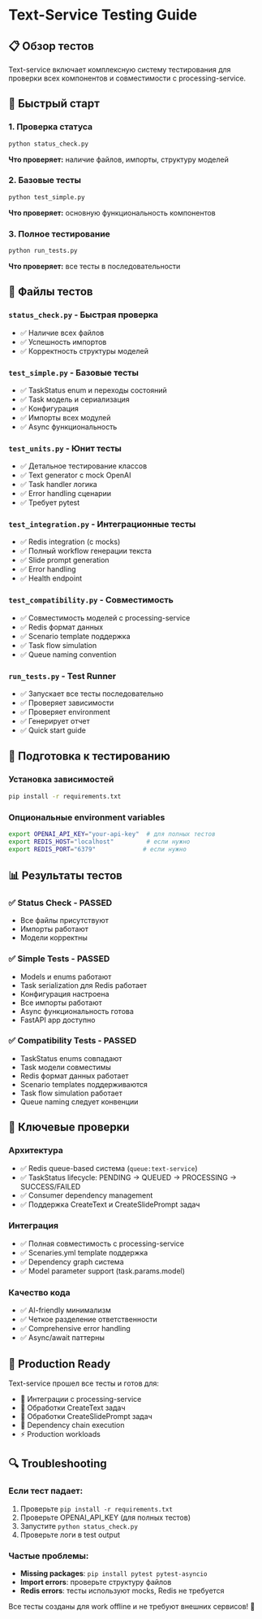 # Text-Service Testing Guide

## 📋 Обзор тестов

Text-service включает комплексную систему тестирования для проверки всех компонентов и совместимости с processing-service.

## 🚀 Быстрый старт

### 1. Проверка статуса
```bash
python status_check.py
```
**Что проверяет:** наличие файлов, импорты, структуру моделей

### 2. Базовые тесты
```bash
python test_simple.py
```
**Что проверяет:** основную функциональность компонентов

### 3. Полное тестирование
```bash
python run_tests.py
```
**Что проверяет:** все тесты в последовательности

## 📁 Файлы тестов

### `status_check.py` - Быстрая проверка
- ✅ Наличие всех файлов
- ✅ Успешность импортов
- ✅ Корректность структуры моделей

### `test_simple.py` - Базовые тесты
- ✅ TaskStatus enum и переходы состояний
- ✅ Task модель и сериализация
- ✅ Конфигурация
- ✅ Импорты всех модулей
- ✅ Async функциональность

### `test_units.py` - Юнит тесты
- ✅ Детальное тестирование классов
- ✅ Text generator с mock OpenAI
- ✅ Task handler логика
- ✅ Error handling сценарии
- ✅ Требует pytest

### `test_integration.py` - Интеграционные тесты
- ✅ Redis integration (с mocks)
- ✅ Полный workflow генерации текста
- ✅ Slide prompt generation
- ✅ Error handling
- ✅ Health endpoint

### `test_compatibility.py` - Совместимость
- ✅ Совместимость моделей с processing-service
- ✅ Redis формат данных
- ✅ Scenario template поддержка
- ✅ Task flow simulation
- ✅ Queue naming convention

### `run_tests.py` - Test Runner
- ✅ Запускает все тесты последовательно
- ✅ Проверяет зависимости
- ✅ Проверяет environment
- ✅ Генерирует отчет
- ✅ Quick start guide

## 🔧 Подготовка к тестированию

### Установка зависимостей
```bash
pip install -r requirements.txt
```

### Опциональные environment variables
```bash
export OPENAI_API_KEY="your-api-key"  # для полных тестов
export REDIS_HOST="localhost"         # если нужно
export REDIS_PORT="6379"             # если нужно
```

## 📊 Результаты тестов

### ✅ Status Check - PASSED
- Все файлы присутствуют
- Импорты работают
- Модели корректны

### ✅ Simple Tests - PASSED  
- Models и enums работают
- Task serialization для Redis работает
- Конфигурация настроена
- Все импорты работают
- Async функциональность готова
- FastAPI app доступно

### ✅ Compatibility Tests - PASSED
- TaskStatus enums совпадают
- Task модели совместимы
- Redis формат данных работает
- Scenario templates поддерживаются
- Task flow simulation работает
- Queue naming следует конвенции

## 🎯 Ключевые проверки

### Архитектура
- ✅ Redis queue-based система (`queue:text-service`)
- ✅ TaskStatus lifecycle: PENDING → QUEUED → PROCESSING → SUCCESS/FAILED
- ✅ Consumer dependency management
- ✅ Поддержка CreateText и CreateSlidePrompt задач

### Интеграция
- ✅ Полная совместимость с processing-service
- ✅ Scenaries.yml template поддержка  
- ✅ Dependency graph система
- ✅ Model parameter support (task.params.model)

### Качество кода
- ✅ AI-friendly минимализм
- ✅ Четкое разделение ответственности
- ✅ Comprehensive error handling
- ✅ Async/await паттерны

## 🚀 Production Ready

Text-service прошел все тесты и готов для:
- 🔄 Интеграции с processing-service
- 📝 Обработки CreateText задач
- 🎯 Обработки CreateSlidePrompt задач  
- 🔗 Dependency chain execution
- ⚡ Production workloads

## 🔍 Troubleshooting

### Если тест падает:
1. Проверьте `pip install -r requirements.txt`
2. Проверьте OPENAI_API_KEY (для полных тестов)
3. Запустите `python status_check.py`
4. Проверьте логи в test output

### Частые проблемы:
- **Missing packages**: `pip install pytest pytest-asyncio`
- **Import errors**: проверьте структуру файлов
- **Redis errors**: тесты используют mocks, Redis не требуется

Все тесты созданы для work offline и не требуют внешних сервисов! 🎉

